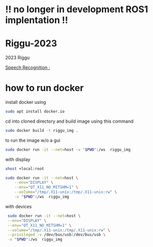 # !! no longer in development ROS1 implentation !!
# Riggu-2023
2023 Riggu 

[Speech Recognition  :](riggu_speech/speech.md)

# how to run docker

install docker using 

```bash
sudo apt install docker.io
```

cd into cloned directory
and build image using this command 

```bash
sudo docker build -t riggu_img .
```

to run the image w/o a gui
```bash
sudo docker run -it --net=host -v "$PWD":/ws  riggu_img
```
with display
```bash
xhost +local:root
```
```bash
sudo docker run -it --net=host \
    --env="DISPLAY" \
    --env="QT_X11_NO_MITSHM=1" \
    --volume="/tmp/.X11-unix:/tmp/.X11-unix:rw" \
    -v "$PWD":/ws  riggu_img
```
with devices
```bash
 sudo docker run -it --net=host \
 --env="DISPLAY" \
 --env="QT_X11_NO_MITSHM=1" \
 --volume="/tmp/.X11-unix:/tmp/.X11-unix:rw" \
 --privileged -v /dev/bus/usb:/dev/bus/usb \
 -v "$PWD":/ws  riggu_img
```

